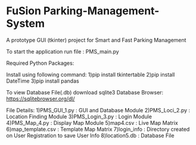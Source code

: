 # FuSion Parking-Management-System
A prototype GUI (tkinter) project for Smart and Fast Parking Management

To start the application run file : PMS_main.py

Required Python Packages:

Install using following command:
1)pip install tkintertable
2)pip install DateTime
3)pip install pandas

To view Database File(.db) download sqlite3 Database Browser:
https://sqlitebrowser.org/dl/

File Details:
1)PMS_GUI_1.py : GUI and Database Module
2)PMS_Loci_2.py : Location Finding Module
3)PMS_Login_3.py : Login Module
4)PMS_Map_4.py : Display Map Module
5)map4.csv : Live Map Matrix
6)map_template.csv : Template Map Matrix
7)login_info : Directory created on User Registration to save User Info
8)location5.db : Database File
